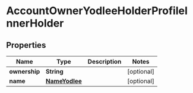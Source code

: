 

# AccountOwnerYodleeHolderProfileInnerHolder


## Properties

| Name | Type | Description | Notes |
|------------ | ------------- | ------------- | -------------|
|**ownership** | **String** |  |  [optional] |
|**name** | [**NameYodlee**](NameYodlee.md) |  |  [optional] |



